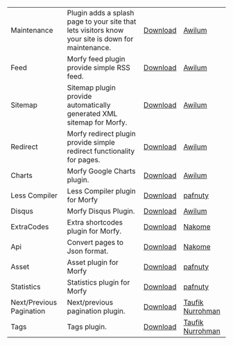 |||||
| -----|-------------|-----|-----|
| Maintenance | Plugin adds a splash page to your site that lets visitors know your site is down for maintenance. |[Download](https://github.com/morfy-cms/morfy-plugin-maintenance/releases/latest) | [Awilum](https://github.com/Awilum) |
| Feed | Morfy feed plugin provide simple RSS feed. |[Download](https://github.com/morfy-cms/morfy-plugin-feed/releases/latest) | [Awilum](https://github.com/Awilum) |
| Sitemap | Sitemap plugin provide automatically generated XML sitemap for Morfy. |[Download](https://github.com/morfy-cms/morfy-plugin-sitemap/releases/latest) | [Awilum](https://github.com/Awilum) |
| Redirect | Morfy redirect plugin provide simple redirect functionality for pages. |[Download](https://github.com/morfy-cms/morfy-plugin-redirect/releases/latest) | [Awilum](https://github.com/Awilum) |
| Charts | Morfy Google Charts plugin. |[Download](https://github.com/morfy-cms/morfy-plugin-charts/releases/latest) | [Awilum](https://github.com/Awilum) |
| Less Compiler | Less Compiler plugin for Morfy |[Download](https://github.com/pafnuty/morfy-less/releases/latest) | [pafnuty](https://github.com/pafnuty) |
| Disqus | Morfy Disqus Plugin. |[Download](https://github.com/morfy-cms/morfy-plugin-disqus/releases/latest) | [Awilum](https://github.com/Awilum) |
| ExtraCodes | Extra shortcodes plugin for Morfy. |[Download](https://github.com/nakome/morfy-plugins-extra) | [Nakome](https://github.com/nakome) |
| Api | Convert pages to Json format. |[Download](https://github.com/nakome/Morfy-Api-plugin/archive/master.zip) | [Nakome](https://github.com/nakome) |
| Asset | Asset plugin for Morfy |[Download](https://github.com/pafnuty/morfy-plugin-asset/releases/latest) | [pafnuty](https://github.com/pafnuty) |
| Statistics | Statistics plugin for Morfy |[Download](https://github.com/pafnuty/morfy-statistics/releases/latest) | [pafnuty](https://github.com/pafnuty) |
| Next/Previous Pagination | Next/previous pagination plugin. |[Download](https://github.com/tovic/nextprev-plugin-for-morfy-cms/releases/latest) | [Taufik Nurrohman](http://latitudu.com) |
| Tags | Tags plugin. |[Download](https://github.com/tovic/tags-plugin-for-morfy-cms/releases/latest) | [Taufik Nurrohman](http://latitudu.com) |
